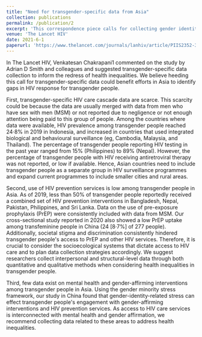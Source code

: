 ```yaml
---
title: "Need for transgender-specific data from Asia"
collection: publications
permalink: /publication/2
excerpt: 'This correspondence piece calls for collecting gender identity data in Asia.'
venue: 'The Lancet HIV'
date: 2021-6-1
paperurl: 'https://www.thelancet.com/journals/lanhiv/article/PIIS2352-3018(21)00080-1/fulltext'
---
```


In The Lancet HIV, Venkatesan Chakrapani1 commented on the study by Adrian D Smith and colleagues and suggested transgender-specific data collection to inform the redress of health inequalities. We believe heeding this call for transgender-specific data could benefit efforts in Asia to identify gaps in HIV response for transgender people.

First, transgender-specific HIV care cascade data are scarce. This scarcity could be because the data are usually merged with data from men who have sex with men (MSM) or not reported due to negligence or not enough attention being paid to this group of people. Among the countries where data were available, HIV prevalence among transgender people reached 24·8% in 2019 in Indonesia, and increased in countries that used integrated biological and behavioural surveillance (eg, Cambodia, Malaysia, and Thailand). The percentage of transgender people reporting HIV testing in the past year ranged from 15% (Philippines) to 89% (Nepal). However, the percentage of transgender people with HIV receiving antiretroviral therapy was not reported, or low if available. Hence, Asian countries need to include transgender people as a separate group in HIV surveillance programmes and expand current programmes to include smaller cities and rural areas.

Second, use of HIV prevention services is low among transgender people in Asia. As of 2019, less than 50% of transgender people reportedly received a combined set of HIV prevention interventions in Bangladesh, Nepal, Pakistan, Philippines, and Sri Lanka. Data on the use of pre-exposure prophylaxis (PrEP) were consistently included with data from MSM. Our cross-sectional study reported in 2020 also showed a low PrEP uptake among transfeminine people in China (24 [8·7%] of 277 people). Additionally, societal stigma and discrimination consistently hindered transgender people's access to PrEP and other HIV services. Therefore, it is crucial to consider the socioecological systems that dictate access to HIV care and to plan data collection strategies accordingly. We suggest researchers collect interpersonal and structural-level data through both quantitative and qualitative methods when considering health inequalities in transgender people.

Third, few data exist on mental health and gender-affirming interventions among transgender people in Asia. Using the gender minority stress framework, our study in China found that gender-identity-related stress can effect transgender people's engagement with gender-affirming interventions and HIV prevention services. As access to HIV care services is interconnected with mental health and gender affirmation, we recommend collecting data related to these areas to address health inequalities.